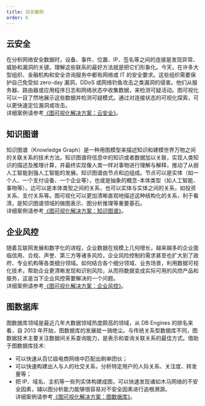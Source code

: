```yaml
---
title: 综合案例
order: 6
---
```


## 云安全

在分析网络安全数据时，设备、事件、位置、IP、签名等之间的连接是发现异常、威胁和漏洞的关键。理解这些联系的最好方法就是把它们形象化。今天，在许多大型组织、金融机构和安全咨询服务中都有网络或 IT 的安全要求。这些组织需要保护自己免受如 zero-day 漏洞，DDoS 或网络钓鱼攻击之类漏洞的侵害。他们从服务器、路由器或应用程序日志和网络状态中收集数据，来检测可疑活动。图可视化可以一目了然地展示这些数据并检测可疑模式。通过对连接状态的可视化探索，可以更快速定位漏洞或攻击。 <br /> 详细案例请参考[《图可视化解决方案：云安全》](https://gw.alipayobjects.com/os/bmw-prod/660e1732-ff10-4f00-8594-a08d5a2d11d8.pdf)。

## 知识图谱

知识图谱（Knowledge Graph）是一种用图模型来描述知识和建模世界万物之间的关联关系的技术方法。知识图谱将信息中的知识或者数据加以关联，实现人类知识的描述及推理计算，并最终实现像人类一样对事物进行理解与解释，推动了从弱人工智能到强人工智能的发展。知识图谱由节点和边组成。节点可以是实体（如一个人、一个支付设备、一个企业等），也或是抽象的概念-本体类型（如人工智能、事物等）。边可以是本体类型之间的关系，也可以实体与实体之间的关系，如投资关系、支付关系等。图可视化可以更加清晰直观地描述这种结构化的关系，利于看清，是知识图谱领域的做图表示、图分析推理等重要基石。 <br /> 详细案例请参考[《图可视化解决方案：知识图谱》](https://gw.alipayobjects.com/os/bmw-prod/b6686d7a-2860-43a4-a75e-880490d5a414.pdf)。

## 企业风控

随着互联网发展和数字化的进程，企业数据在规模上几何增长，越来越多的企业面临信用、合规、声誉、第三方等诸多风险，企业风险控制的需求甚至也扩大到了政府、专业机构等各类细分领域。如何结合各个细分领域、业务场景，利用数据可视化技术，帮助企业更清晰发现和识别风险，从而将数据变成实际可用的风控产品和服务，这是当下企业风控需要解决的一个问题。 <br /> 详细案例请参考[《图可视化解决方案：企业风控》](https://gw.alipayobjects.com/os/bmw-prod/0b872268-1388-457f-9358-c41327a861e1.pdf)。

## 图数据库

图数据库领域是最近几年大数据领域热度颇高的领域，从 DB Engines 的排名来看，自 2013 年开始，图数据库的发展就一骑绝尘。与传统关系型数据库不同，图数据技术主要关注数据间关系查询能力，是表示和查询关联关系的最佳方式。借助于图数据库技术:

- 可以快速从百亿级电商网络中匹配出刷单团伙；
- 可以快速构建出人与人的社交关系，分析特定用户的人际关系、关注度、转发量等；
- 把 IP、域名、主机等一些列实体构建成图，可以快速发现诸如木马网络的不安全因素，辅以图分析能力能够很容易对不安全因素进行追根溯源。 <br /> 详细案例请参考[《图可视化解决方案：图数据库》](https://gw.alipayobjects.com/os/bmw-prod/a381a006-85e8-4c55-83b3-278a02f83535.pdf)。
